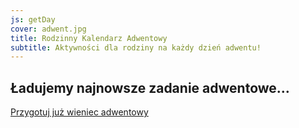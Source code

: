 ```yaml
---
js: getDay
cover: adwent.jpg
title: Rodzinny Kalendarz Adwentowy
subtitle: Aktywności dla rodziny na każdy dzień adwentu!
---
```


## Ładujemy najnowsze zadanie adwentowe…

[Przygotuj już wieniec adwentowy](/wieniec)

